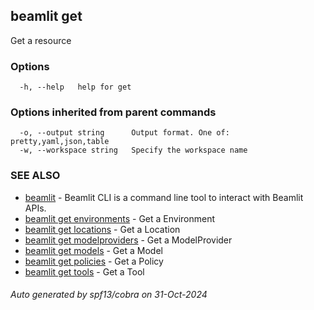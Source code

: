 ## beamlit get

Get a resource

### Options

```
  -h, --help   help for get
```

### Options inherited from parent commands

```
  -o, --output string      Output format. One of: pretty,yaml,json,table
  -w, --workspace string   Specify the workspace name
```

### SEE ALSO

* [beamlit](beamlit.md)	 - Beamlit CLI is a command line tool to interact with Beamlit APIs.
* [beamlit get environments](beamlit_get_environments.md)	 - Get a Environment
* [beamlit get locations](beamlit_get_locations.md)	 - Get a Location
* [beamlit get modelproviders](beamlit_get_modelproviders.md)	 - Get a ModelProvider
* [beamlit get models](beamlit_get_models.md)	 - Get a Model
* [beamlit get policies](beamlit_get_policies.md)	 - Get a Policy
* [beamlit get tools](beamlit_get_tools.md)	 - Get a Tool

###### Auto generated by spf13/cobra on 31-Oct-2024

